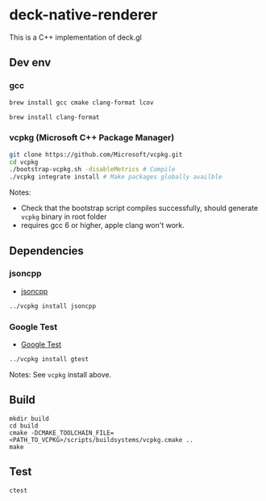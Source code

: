 # deck-native-renderer

This is a C++ implementation of deck.gl 


## Dev env

### gcc

```sh
brew install gcc cmake clang-format lcov
```

```sh
brew install clang-format
```

### vcpkg (Microsoft C++ Package Manager)

```sh
git clone https://github.com/Microsoft/vcpkg.git
cd vcpkg
./bootstrap-vcpkg.sh -disableMetrics # Compile
./vcpkg integrate install # Make packages globally availble
```

Notes: 
- Check that the bootstrap script compiles successfully, should generate `vcpkg` binary in root folder
- requires gcc 6 or higher, apple clang won't work.

## Dependencies

### jsoncpp

- [jsoncpp](https://github.com/open-source-parsers/jsoncpp)

```sh
../vcpkg install jsoncpp
```

### Google Test

- [Google Test](https://github.com/google/googletest)

```sh
../vcpkg install gtest
```

Notes: See `vcpkg` install above.

## Build

```
mkdir build
cd build
cmake -DCMAKE_TOOLCHAIN_FILE=<PATH_TO_VCPKG>/scripts/buildsystems/vcpkg.cmake ..
make
```

## Test

```
ctest
```
